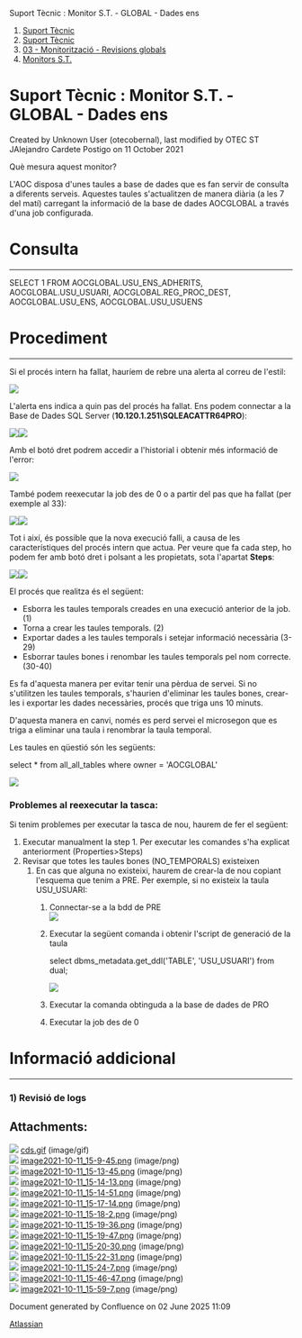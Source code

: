 Suport Tècnic : Monitor S.T. - GLOBAL - Dades ens  

1.  [Suport Tècnic](index.md)
2.  [Suport Tècnic](13893782.md)
3.  [03 - Monitorització - Revisions globals](26313327.md)
4.  [Monitors S.T.](Monitors-S.T._41522177.md)

Suport Tècnic : Monitor S.T. - GLOBAL - Dades ens
=================================================

Created by Unknown User (otecobernal), last modified by OTEC ST JAlejandro Cardete Postigo on 11 October 2021

Què mesura aquest monitor?

L'AOC disposa d'unes taules a base de dades que es fan servir de consulta a diferents serveis. Aquestes taules s'actualitzen de manera diària (a les 7 del matí) carregant la informació de la base de dades AOCGLOBAL a través d'una job configurada.

  

**Consulta**
============

* * *

SELECT 1 FROM AOCGLOBAL.USU\_ENS\_ADHERITS, 
AOCGLOBAL.USU\_USUARI, 
AOCGLOBAL.REG\_PROC\_DEST, 
AOCGLOBAL.USU\_ENS, 
AOCGLOBAL.USU\_USUENS

**Procediment**
===============

* * *

Si el procés intern ha fallat, hauríem de rebre una alerta al correu de l'estil:

![](attachments/61931845/61931849.png)

L'alerta ens indica a quin pas del procés ha fallat. Ens podem connectar a la Base de Dades SQL Server (**10.120.1.251\\SQLEACATTR64PRO**):

![](attachments/61931845/61931850.png)![](attachments/61931845/61931851.png)

Amb el botó dret podrem accedir a l'historial i obtenir més informació de l'error:

![](attachments/61931845/61931852.png)

També podem reexecutar la job des de 0 o a partir del pas que ha fallat (per exemple al 33):

![](attachments/61931845/61931854.png)![](attachments/61931845/61931855.png)

Tot i així, és possible que la nova execució falli, a causa de les característiques del procés intern que actua. Per veure que fa cada step, ho podem fer amb botó dret i polsant a les propietats, sota l'apartat **Steps**:

![](attachments/61931845/61931856.png)![](attachments/61931845/61931857.png)

El procés que realitza és el següent:

*   Esborra les taules temporals creades en una execució anterior de la job. (1)
*   Torna a crear les taules temporals. (2)
*   Exportar dades a les taules temporals i setejar informació necessària (3-29)
*   Esborrar taules bones i renombar les taules temporals pel nom correcte. (30-40)

Es fa d'aquesta manera per evitar tenir una pèrdua de servei. Si no s'utilitzen les taules temporals, s'haurien d'eliminar les taules bones, crear-les i exportar les dades necessàries, procés que triga uns 10 minuts. 

D'aquesta manera en canvi, només es perd servei el microsegon que es triga a eliminar una taula i renombrar la taula temporal.

Les taules en qüestió són les següents:

select \* from all\_all\_tables where owner = 'AOCGLOBAL'

![](attachments/61931845/61931847.png)

  

### Problemes al reexecutar la tasca:

Si tenim problemes per executar la tasca de nou, haurem de fer el següent:

1.  Executar manualment la step 1. Per executar les comandes s'ha explicat anteriorment (Properties>Steps)
2.  Revisar que totes les taules bones (NO\_TEMPORALS) existeixen
    1.  En cas que alguna no existeixi, haurem de crear-la de nou copiant l'esquema que tenim a PRE. Per exemple, si no existeix la taula USU\_USUARI:
        1.  Connectar-se a la bdd de PRE  
            ![](attachments/61931845/61931858.png)
        2.  Executar la següent comanda i obtenir l'script de generació de la taula 
            
            select dbms\_metadata.get\_ddl('TABLE', 'USU\_USUARI')
            from dual;
            
            ![](attachments/61931845/61931860.png)
            
        3.  Executar la comanda obtinguda a la base de dades de PRO
            
        4.  Executar la job des de 0

**Informació addicional**
=========================

* * *

### 1) Revisió de logs

  

####   
  

####   
  

Attachments:
------------

![](images/icons/bullet_blue.gif) [cds.gif](attachments/61931845/61931846.gif) (image/gif)  
![](images/icons/bullet_blue.gif) [image2021-10-11\_15-9-45.png](attachments/61931845/61931847.png) (image/png)  
![](images/icons/bullet_blue.gif) [image2021-10-11\_15-13-45.png](attachments/61931845/61931848.png) (image/png)  
![](images/icons/bullet_blue.gif) [image2021-10-11\_15-14-13.png](attachments/61931845/61931849.png) (image/png)  
![](images/icons/bullet_blue.gif) [image2021-10-11\_15-14-51.png](attachments/61931845/61931850.png) (image/png)  
![](images/icons/bullet_blue.gif) [image2021-10-11\_15-17-14.png](attachments/61931845/61931851.png) (image/png)  
![](images/icons/bullet_blue.gif) [image2021-10-11\_15-18-2.png](attachments/61931845/61931852.png) (image/png)  
![](images/icons/bullet_blue.gif) [image2021-10-11\_15-19-36.png](attachments/61931845/61931853.png) (image/png)  
![](images/icons/bullet_blue.gif) [image2021-10-11\_15-19-47.png](attachments/61931845/61931854.png) (image/png)  
![](images/icons/bullet_blue.gif) [image2021-10-11\_15-20-30.png](attachments/61931845/61931855.png) (image/png)  
![](images/icons/bullet_blue.gif) [image2021-10-11\_15-22-31.png](attachments/61931845/61931856.png) (image/png)  
![](images/icons/bullet_blue.gif) [image2021-10-11\_15-24-7.png](attachments/61931845/61931857.png) (image/png)  
![](images/icons/bullet_blue.gif) [image2021-10-11\_15-46-47.png](attachments/61931845/61931858.png) (image/png)  
![](images/icons/bullet_blue.gif) [image2021-10-11\_15-59-7.png](attachments/61931845/61931860.png) (image/png)  

Document generated by Confluence on 02 June 2025 11:09

[Atlassian](http://www.atlassian.com/)
